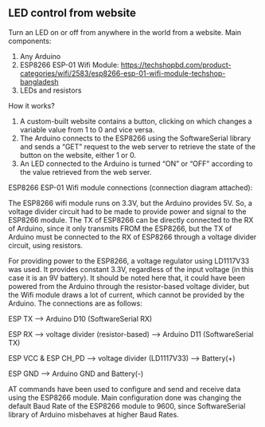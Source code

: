 LED control from website
--

Turn an LED on or off from anywhere in the world from a website.
Main components:
1) Any Arduino
2) ESP8266 ESP-01 Wifi Module: https://techshopbd.com/product-categories/wifi/2583/esp8266-esp-01-wifi-module-techshop-bangladesh
3) LEDs and resistors

How it works?
1) A custom-built website contains a button, clicking on which changes a variable value from 1 to 0 and vice versa.
2) The Arduino connects to the ESP8266 using the SoftwareSerial library and sends a “GET” request to the web server to retrieve the state of the button on the website, either 1 or 0.
3) An LED connected to the Arduino is turned “ON” or “OFF” according to the value retrieved from the web server. 

ESP8266 ESP-01 Wifi module connections (connection diagram attached):

The ESP8266 wifi module runs on 3.3V, but the Arduino provides 5V. So, a voltage divider circuit had to be made to provide power and signal to the ESP8266 module. The TX of ESP8266 can be directly connected to the RX of Arduino, since it only transmits FROM the ESP8266, but the TX of Arduino must be connected to the RX of ESP8266 through a voltage divider circuit, using resistors.

For providing power to the ESP8266, a voltage regulator using LD1117V33 was used. It provides constant 3.3V, regardless of the input voltage (in this case it is an 9V battery). It should be noted here that, it could have been powered from the Arduino through the resistor-based voltage divider, but the Wifi module draws a lot of current, which cannot be provided by the Arduino. The connections are as follows:

ESP TX --> Arduino D10 (SoftwareSerial RX)

ESP RX --> voltage divider (resistor-based) --> Arduino D11 (SoftwareSerial TX)

ESP VCC & ESP CH_PD --> voltage divider (LD1117V33) --> Battery(+)

ESP GND --> Arduino GND and Battery(-)

AT commands have been used to configure and send and receive data using the ESP8266 module. Main configuration done was changing the default Baud Rate of the ESP8266 module to 9600, since SoftwareSerial library of Arduino misbehaves at higher Baud Rates. 


